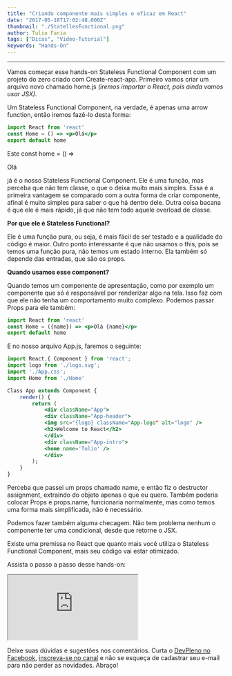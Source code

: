 ```yaml
---
title: "Criando componente mais simples e eficaz em React"
date: "2017-05-18T17:02:48.000Z"
thumbnail: "./StatellesFunctional.png"
author: Tulio Faria
tags: ["Dicas", "Video-Tutorial"]
keywords: "Hands-On"
---
```


---
Vamos começar esse hands-on Stateless Functional Component com um projeto do zero criado com Create-react-app. Primeiro vamos criar um arquivo novo chamado home.js _(iremos importar o React, pois ainda vamos usar JSX)._ 

Um Stateless Functional Component, na verdade, é apenas uma arrow function, então iremos fazê-lo desta forma:

```jsx
import React from 'react'
const Home = () => <p>Olá</p>
export default home
```

Este const home = () => <p>Olá</p> já é o nosso Stateless Functional Component. Ele é uma função, mas perceba que não tem classe, o que o deixa muito mais simples. Essa é a primeira vantagem se comparado com a outra forma de criar componente, afinal é muito simples para saber o que há dentro dele. Outra coisa bacana é que ele é mais rápido, já que não tem todo aquele overload de classe. 

**Por que ele é Stateless Functional?** 

Ele é uma função pura, ou seja, é mais fácil de ser testado e a qualidade do código é maior. Outro ponto interessante é que não usamos o this, pois se temos uma função pura, não temos um estado interno. Ela também só depende das entradas, que são os props. 

**Quando usamos esse component?** 

Quando temos um componente de apresentação, como por exemplo um componente que só é responsável por renderizar algo na tela. Isso faz com que ele não tenha um comportamento muito complexo. Podemos passar Props para ele também:

```jsx
import React from 'react'
const Home = ({name}) => <p>Olá {name}</p>
export default home
```

E no nosso arquivo App.js, faremos o seguinte:

```jsx
import React,{ Component } from 'react';
import logo from './logo.svg';
import './App.css';
import Home from './Home'

Class App extends Component {
    render() {
        return (
            <div className="App">
            <div className="App-header">
            <img src="{logo} className="App-logo" alt="logo" />
            <h2>Welcome to React</h2>
            </div>
            <div className="App-intro">
            <home name='Tulio' />
            </div>
        );
    }
}
```
Perceba que passei um props chamado name, e então fiz o destructor assignment, extraindo do objeto apenas o que eu quero. Também poderia colocar Props e props.name, funcionaria normalmente, mas como temos uma forma mais simplificada, não é necessário. 

Podemos fazer também alguma checagem. Não tem problema nenhum o componente ter uma condicional, desde que retorne o JSX. 

Existe uma premissa no React que quanto mais você utiliza o Stateless Functional Component, mais seu código vai estar otimizado. 

Assista o passo a passo desse hands-on: 

<div class="embed-responsive embed-responsive-16by9">
  <iframe class="embed-responsive-item" src="https://www.youtube.com/embed/LA80dqopg1M" allowfullscreen></iframe>
</div>

Deixe suas dúvidas e sugestões nos comentários. Curta o [DevPleno no Facebook](https://www.facebook.com/devpleno), [inscreva-se no canal](https://www.youtube.com/devplenocom) e não se esqueça de cadastrar seu e-mail para não perder as novidades. Abraço!